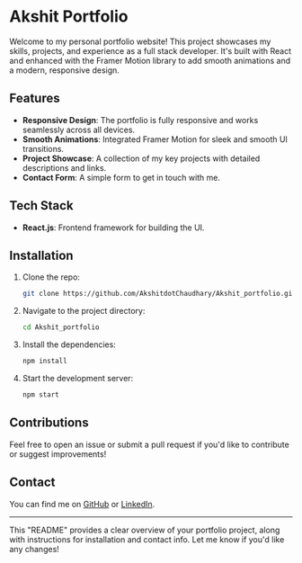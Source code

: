 # Akshit Portfolio

Welcome to my personal portfolio website! This project showcases my skills, projects, and experience as a full stack developer. It's built with React and enhanced with the Framer Motion library to add smooth animations and a modern, responsive design.

## Features

- **Responsive Design**: The portfolio is fully responsive and works seamlessly across all devices.
- **Smooth Animations**: Integrated Framer Motion for sleek and smooth UI transitions.
- **Project Showcase**: A collection of my key projects with detailed descriptions and links.
- **Contact Form**: A simple form to get in touch with me.

## Tech Stack

- **React.js**: Frontend framework for building the UI.

## Installation

1. Clone the repo:
   ```bash
   git clone https://github.com/AkshitdotChaudhary/Akshit_portfolio.git
   ```
2. Navigate to the project directory:
   ```bash
   cd Akshit_portfolio
   ```
3. Install the dependencies:
   ```bash
   npm install
   ```
4. Start the development server:
   ```bash
   npm start
   ```

## Contributions

Feel free to open an issue or submit a pull request if you'd like to contribute or suggest improvements!

## Contact

You can find me on [GitHub](https://github.com/Akshit-Chaudhary) or [LinkedIn](http://www.linkedin.com/in/akshit-chaudhary-b34839312).

---

This "README" provides a clear overview of your portfolio project, along with instructions for installation and contact info. Let me know if you'd like any changes!

